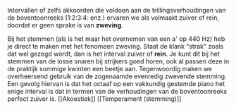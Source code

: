 Intervallen of zelfs akkoorden die voldoen aan de trillingsverhoudingen van de boventoonreeks  (1:2:3:4: enz.) ervaren we als volmaakt zuiver of rein, doordat er geen sprake is van **zweving**. 

Bij het stemmen (als is het maar het overnemen van een a' op 440 Hz) heb je direct te maken met het fenomeen zweving. Staat de klank "strak" zoals dat wel gezegd wordt, dan is het interval zuiver of **rein**. Je kunt dit bij het stemmen van de losse snaren bij strijkers goed horen, ook al passen deze in de praktijk sommige kwinten een beetje aan. Tegenwoordig maken we overheersend gebruik van de zogenaamde evenredig zwevende stemming. Een gevolg hiervan is dat het octaaf op een vakkundig gestemde piano het enige interval is dat in termen van de verhoudingen van de boventoonreeks perfect zuiver is.
[[Akoestiek]]
[[Temperament (stemming)]]
